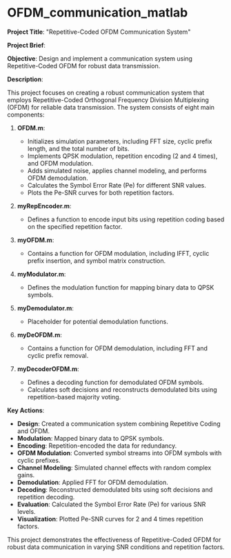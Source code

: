 # OFDM_communication_matlab
**Project Title**: "Repetitive-Coded OFDM Communication System"

**Project Brief**:

**Objective**: Design and implement a communication system using Repetitive-Coded OFDM for robust data transmission.

**Description**:

This project focuses on creating a robust communication system that employs Repetitive-Coded Orthogonal Frequency Division Multiplexing (OFDM) for reliable data transmission. The system consists of eight main components:

1. **OFDM.m**:
   - Initializes simulation parameters, including FFT size, cyclic prefix length, and the total number of bits.
   - Implements QPSK modulation, repetition encoding (2 and 4 times), and OFDM modulation.
   - Adds simulated noise, applies channel modeling, and performs OFDM demodulation.
   - Calculates the Symbol Error Rate (Pe) for different SNR values.
   - Plots the Pe-SNR curves for both repetition factors.

2. **myRepEncoder.m**:
   - Defines a function to encode input bits using repetition coding based on the specified repetition factor.

3. **myOFDM.m**:
   - Contains a function for OFDM modulation, including IFFT, cyclic prefix insertion, and symbol matrix construction.

4. **myModulator.m**:
   - Defines the modulation function for mapping binary data to QPSK symbols.

5. **myDemodulator.m**:
   - Placeholder for potential demodulation functions.

6. **myDeOFDM.m**:
   - Contains a function for OFDM demodulation, including FFT and cyclic prefix removal.

7. **myDecoderOFDM.m**:
   - Defines a decoding function for demodulated OFDM symbols.
   - Calculates soft decisions and reconstructs demodulated bits using repetition-based majority voting.

**Key Actions**:

- **Design**: Created a communication system combining Repetitive Coding and OFDM.
- **Modulation**: Mapped binary data to QPSK symbols.
- **Encoding**: Repetition-encoded the data for redundancy.
- **OFDM Modulation**: Converted symbol streams into OFDM symbols with cyclic prefixes.
- **Channel Modeling**: Simulated channel effects with random complex gains.
- **Demodulation**: Applied FFT for OFDM demodulation.
- **Decoding**: Reconstructed demodulated bits using soft decisions and repetition decoding.
- **Evaluation**: Calculated the Symbol Error Rate (Pe) for various SNR levels.
- **Visualization**: Plotted Pe-SNR curves for 2 and 4 times repetition factors.

This project demonstrates the effectiveness of Repetitive-Coded OFDM for robust data communication in varying SNR conditions and repetition factors.
